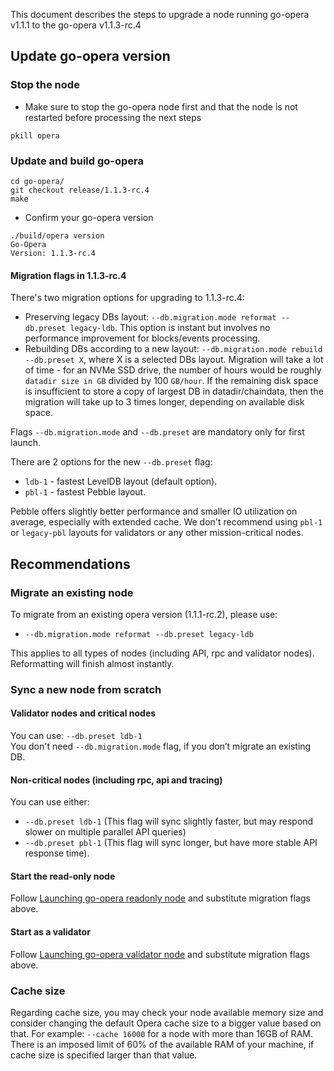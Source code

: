 This document describes the steps to upgrade a node running go-opera v1.1.1 to the go-opera v1.1.3-rc.4

## Update go-opera version
### Stop the node

- Make sure to stop the go-opera node first and that the node is not restarted before processing the next steps

```shell script
pkill opera
```

### Update and build go-opera

```shell script
cd go-opera/
git checkout release/1.1.3-rc.4
make
```

- Confirm your go-opera version

```
./build/opera version
Go-Opera
Version: 1.1.3-rc.4
```

#### Migration flags in 1.1.3-rc.4

There's two migration options for upgrading to 1.1.3-rc.4:
- Preserving legacy DBs layout: `--db.migration.mode reformat --db.preset legacy-ldb`.
  This option is instant but involves no performance improvement for blocks/events processing.
- Rebuilding DBs according to a new layout: `--db.migration.mode rebuild --db.preset X`, where X is a selected DBs layout.
  Migration will take a lot of time - for an NVMe SSD drive, the number of hours would be roughly `datadir size in GB` divided by 100 `GB/hour`.
  If the remaining disk space is insufficient to store a copy of largest DB in datadir/chaindata,
  then the migration will take up to 3 times longer, depending on available disk space.

Flags `--db.migration.mode` and `--db.preset` are mandatory only for first launch.

There are 2 options for the new `--db.preset` flag:
- `ldb-1` - fastest LevelDB layout (default option).
- `pbl-1` - fastest Pebble layout.

Pebble offers slightly better performance and smaller IO utilization on average, especially with extended cache.
We don't recommend using `pbl-1` or `legacy-pbl` layouts for validators or any other mission-critical nodes.

## Recommendations
### Migrate an existing node

To migrate from an existing opera version (1.1.1-rc.2), please use: 
- `--db.migration.mode reformat --db.preset legacy-ldb`

This applies to all types of nodes (including API, rpc and validator nodes). Reformatting will finish almost instantly.

### Sync a new node from scratch

#### Validator nodes and critical nodes
You can use: `--db.preset ldb-1`  
You don't need `--db.migration.mode` flag, if you don’t migrate an existing DB.

#### Non-critical nodes (including rpc, api and tracing)
You can use either:
- `--db.preset ldb-1`   (This flag will sync slightly faster, but  may respond slower on multiple parallel API queries)
- `--db.preset pbl-1`  (This flag will sync longer, but have more stable API response time).

#### Start the read-only node

Follow [Launching go-opera readonly node](docs/setup-readonly-node.sh) and substitute migration flags above.

#### Start as a validator

Follow [Launching go-opera validator node](docs/launch-validator.md) and substitute migration flags above.

### Cache size
Regarding cache size, you may check your node available memory size and consider changing the default Opera cache size to a bigger value based on that. 
For example: `--cache 16000`  for a node with more than 16GB of RAM. 
There is an imposed limit of 60% of the available RAM of your machine, if cache size is specified larger than that value.
